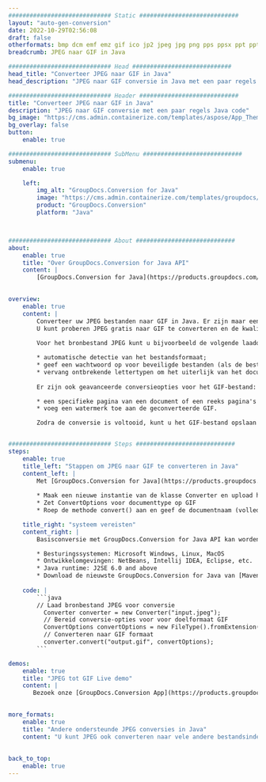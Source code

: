```yaml
---
############################# Static ############################
layout: "auto-gen-conversion"
date: 2022-10-29T02:56:08
draft: false
otherformats: bmp dcm emf emz gif ico jp2 jpeg jpg png pps ppsx ppt pptx psb psd svg svgz tga tif tiff webp wmf wmz
breadcrumb: JPEG naar GIF in Java

############################# Head ############################
head_title: "Converteer JPEG naar GIF in Java"
head_description: "JPEG naar GIF conversie in Java met een paar regels code. Converteer meer dan 160 bestandsindelingen met de GroupDocs-documentconversie-API voor Java"

############################# Header ############################
title: "Converteer JPEG naar GIF in Java"
description: "JPEG naar GIF conversie met een paar regels Java code"
bg_image: "https://cms.admin.containerize.com/templates/aspose/App_Themes/V3/images/bg/header1.png"
bg_overlay: false
button:
    enable: true

############################# SubMenu ############################
submenu:
    enable: true

    left:
        img_alt: "GroupDocs.Conversion for Java"
        image: "https://cms.admin.containerize.com/templates/groupdocs/images/product-logos/90x90-noborder/groupdocs-conversion-java.png"
        product: "GroupDocs.Conversion"
        platform: "Java"



############################# About ############################
about:
    enable: true
    title: "Over GroupDocs.Conversion for Java API"
    content: |
        [GroupDocs.Conversion for Java](https://products.groupdocs.com/conversion/java/) is een geavanceerde conversie-API voor bestandsindelingen voor het converteren tussen populaire afbeeldings- en documentindelingen zoals Microsoft Office, OpenDocument, PDF, HTML, e-mail, CAD. en nog veel meer met slechts een paar regels code. De native API detecteert automatisch de formaten van de originele documenten en biedt veel opties voor het aanpassen van de geconverteerde documenten. Naast de functie om informatie uit een document te extraheren, ondersteunt het standaard ook het cachen van de conversieresultaten naar de lokale schijf. Elk type cacheopslag kan echter worden ondersteund door de juiste interfaces te implementeren - Amazon S3, Dropbox, Google Drive, Windows Azure, Reddis of andere.
    

overview:
    enable: true
    content: |
        Converteer uw JPEG bestanden naar GIF in Java. Er zijn maar een paar regels Java code nodig op elk platform naar keuze, zoals Windows, Linux, macOS.
        U kunt proberen JPEG gratis naar GIF te converteren en de kwaliteit van de conversieresultaten te evalueren. Naast eenvoudige scripts voor bestandsconversie, kunt u meer geavanceerde opties proberen voor het laden van het JPEG-bronbestand en het opslaan van de GIF-uitvoer. 
        
        Voor het bronbestand JPEG kunt u bijvoorbeeld de volgende laadopties gebruiken:

        * automatische detectie van het bestandsformaat;
        * geef een wachtwoord op voor beveiligde bestanden (als de bestandsindeling dit ondersteunt);
        * vervang ontbrekende lettertypen om het uiterlijk van het document te behouden.
        
        Er zijn ook geavanceerde conversieopties voor het GIF-bestand:

        * een specifieke pagina van een document of een reeks pagina's converteren;
        * voeg een watermerk toe aan de geconverteerde GIF.

        Zodra de conversie is voltooid, kunt u het GIF-bestand opslaan in uw lokale bestandspad of in opslag van derden, zoals FTP, Amazon S3, Google Drive, Dropbox enz. Let op - om JPEG te converteren tot GIF, hoeft u geen extra software te installeren, zoals MS Office, Open Office, Adobe Acrobat Reader etc.


############################# Steps ############################
steps:
    enable: true
    title_left: "Stappen om JPEG naar GIF te converteren in Java"
    content_left: |
        Met [GroupDocs.Conversion for Java](https://products.groupdocs.com/conversion/java/) kunnen ontwikkelaars het JPEG-bestand eenvoudig converteren naar GIF met een paar regels code.
        
        * Maak een nieuwe instantie van de klasse Converter en upload het bestand JPEG met het volledige pad
        * Zet ConvertOptions voor documenttype op GIF
        * Roep de methode convert() aan en geef de documentnaam (volledig pad) en formaat (GIF) door als parameter

    title_right: "systeem vereisten"
    content_right: |
        Basisconversie met GroupDocs.Conversion for Java API kan worden gedaan met slechts een paar regels code. Onze API's worden ondersteund op alle belangrijke platforms en besturingssystemen. Voordat u de onderstaande code uitvoert, moet u ervoor zorgen dat de volgende vereisten op uw systeem zijn geïnstalleerd.

        * Besturingssystemen: Microsoft Windows, Linux, MacOS
        * Ontwikkelomgevingen: NetBeans, Intellij IDEA, Eclipse, etc.
        * Java runtime: J2SE 6.0 and above
        * Download de nieuwste GroupDocs.Conversion for Java van [Maven](https://repository.groupdocs.com/webapp/#/artifacts/browse/tree/General/repo/com/groupdocs/groupdocs-conversion)
         
    code: |
        ```java    
        // Laad bronbestand JPEG voor conversie
          Converter converter = new Converter("input.jpeg");
          // Bereid conversie-opties voor voor doelformaat GIF
          ConvertOptions convertOptions = new FileType().fromExtension("gif").getConvertOptions();
          // Converteren naar GIF formaat
          converter.convert("output.gif", convertOptions);
        ```

demos:
    enable: true
    title: "JPEG tot GIF Live demo"
    content: |
       Bezoek onze [GroupDocs.Conversion App](https://products.groupdocs.app/conversion/family) website en probeer JPEG naar GIF conversie nu. De gratis demo heeft de volgende voordelen:
          

more_formats:
    enable: true
    title: "Andere ondersteunde JPEG conversies in Java"
    content: "U kunt JPEG ook converteren naar vele andere bestandsindelingen. Zie de lijst hieronder."
       
       
back_to_top:
    enable: true
---
```

